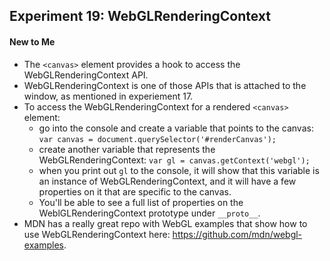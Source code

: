 ## Experiment 19: WebGLRenderingContext

#### New to Me
- The `<canvas>` element provides a hook to access the WebGLRenderingContext API.
- WebGLRenderingContext is one of those APIs that is attached to the window, as mentioned in experiement 17.
- To access the WebGLRenderingContext for a rendered `<canvas>` element:
  - go into the console and create a variable that points to the canvas: `var canvas = document.querySelector('#renderCanvas');`
  - create another variable that represents the WebGLRenderingContext: `var gl = canvas.getContext('webgl');`
  - when you print out `gl` to the console, it will show that this variable is an instance of WebGLRenderingContext, and it will have a few properties on it that are specific to the canvas.
  - You'll be able to see a full list of properties on the WeblGLRenderingContext prototype under `__proto__`.
- MDN has a really great repo with WebGL examples that show how to use WebGLRenderingContext here: https://github.com/mdn/webgl-examples.